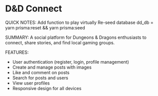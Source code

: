 # D&D Connect

QUICK NOTES:
Add function to play virtually
Re-seed database dd_db = yarn prisma:reset && yarn prisma:seed

SUMMARY:
A social platform for Dungeons & Dragons enthusiasts to connect, share stories, and find local gaming groups.

FEATURES:

- User authentication (register, login, profile management)
- Create and manage posts with images
- Like and comment on posts
- Search for posts and users
- View user profiles
- Responsive design for all devices
